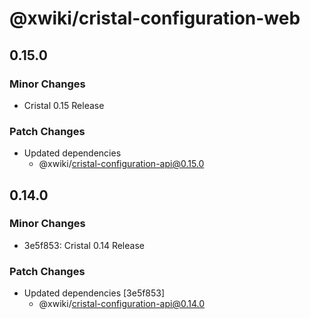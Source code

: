 # @xwiki/cristal-configuration-web

## 0.15.0

### Minor Changes

- Cristal 0.15 Release

### Patch Changes

- Updated dependencies
  - @xwiki/cristal-configuration-api@0.15.0

## 0.14.0

### Minor Changes

- 3e5f853: Cristal 0.14 Release

### Patch Changes

- Updated dependencies [3e5f853]
  - @xwiki/cristal-configuration-api@0.14.0

